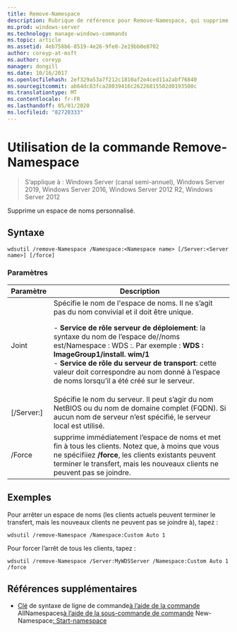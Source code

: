 ```yaml
---
title: Remove-Namespace
description: Rubrique de référence pour Remove-Namespace, qui supprime un espace de noms personnalisé.
ms.prod: windows-server
ms.technology: manage-windows-commands
ms.topic: article
ms.assetid: 4eb758b6-8519-4e26-9fe0-2e19bb0e8702
author: coreyp-at-msft
ms.author: coreyp
manager: dongill
ms.date: 10/16/2017
ms.openlocfilehash: 2ef329a53a7f212c1810af2e4ced11a2abf76840
ms.sourcegitcommit: ab64dc83fca28039416c26226815502d0193500c
ms.translationtype: MT
ms.contentlocale: fr-FR
ms.lasthandoff: 05/01/2020
ms.locfileid: "82720333"
---
```

# <a name="using-the-remove-namespace-command"></a>Utilisation de la commande Remove-Namespace

> S’applique à : Windows Server (canal semi-annuel), Windows Server 2019, Windows Server 2016, Windows Server 2012 R2, Windows Server 2012

Supprime un espace de noms personnalisé.

## <a name="syntax"></a>Syntaxe
```
wdsutil /remove-Namespace /Namespace:<Namespace name> [/Server:<Server name>] [/force]
```
### <a name="parameters"></a>Paramètres
|Paramètre|Description|
|-------|--------|
|Joint<Namespace name>|Spécifie le nom de l'espace de noms. Il ne s’agit pas du nom convivial et il doit être unique.<p>-   **Service de rôle serveur de déploiement**: la syntaxe du nom de l’espace de<ImageGroup>/<ImageName>/<Index>noms est/Namespace : WDS :. Par exemple : **WDS : ImageGroup1/install. wim/1**<br />-   **Service de rôle du serveur de transport**: cette valeur doit correspondre au nom donné à l’espace de noms lorsqu’il a été créé sur le serveur.|
|[/Server:<Server name>]|Spécifie le nom du serveur. Il peut s’agir du nom NetBIOS ou du nom de domaine complet (FQDN). Si aucun nom de serveur n’est spécifié, le serveur local est utilisé.|
|/Force|supprime immédiatement l’espace de noms et met fin à tous les clients. Notez que, à moins que vous ne spécifiiez **/force**, les clients existants peuvent terminer le transfert, mais les nouveaux clients ne peuvent pas se joindre.|
## <a name="examples"></a>Exemples
Pour arrêter un espace de noms (les clients actuels peuvent terminer le transfert, mais les nouveaux clients ne peuvent pas se joindre à), tapez :
```
wdsutil /remove-Namespace /Namespace:Custom Auto 1
```
Pour forcer l’arrêt de tous les clients, tapez :
```
wdsutil /remove-Namespace /Server:MyWDSServer /Namespace:Custom Auto 1 /force
```
## <a name="additional-references"></a>Références supplémentaires
- [Clé](command-line-syntax-key.md)
de syntaxe de ligne de commande[à l’aide de la commande](using-the-get-allnamespaces-command.md)
AllNamespaces[à l’aide de la sous-commande de commande](using-the-new-namespace-command.md)
New-Namespace[: Start-namespace](subcommand-start-namespace.md)
